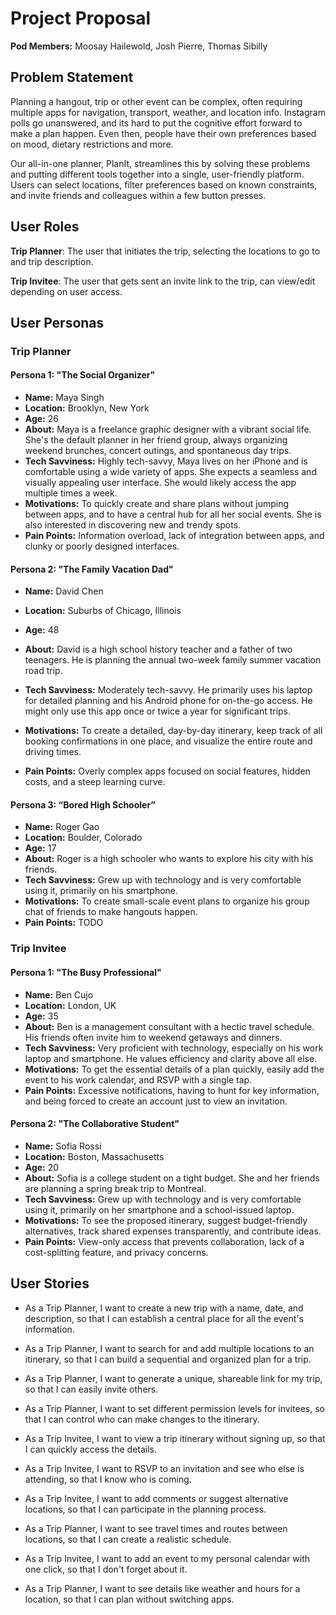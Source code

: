 # Project Proposal

**Pod Members:** Moosay Hailewold, Josh Pierre, Thomas Sibilly

## Problem Statement

Planning a hangout, trip or other event can be complex, often requiring multiple apps for navigation, transport, weather, and location info. Instagram polls go unanswered, and its hard to put the cognitive effort forward to make a plan happen. Even then, people have their own preferences based on mood, dietary restrictions and more.

Our all-in-one planner, PlanIt, streamlines this by solving these problems and putting different tools together into a single, user-friendly platform. Users can select locations, filter preferences based on known constraints, and invite friends and colleagues within a few button presses.

## User Roles

**Trip Planner**: The user that initiates the trip, selecting the locations to go to and trip description.

**Trip Invitee**: The user that gets sent an invite link to the trip, can view/edit depending on user access.

## User Personas

### Trip Planner

#### Persona 1: "The Social Organizer"

- **Name:** Maya Singh
- **Location:** Brooklyn, New York
- **Age:** 26
- **About:** Maya is a freelance graphic designer with a vibrant social life. She's the default planner in her friend group, always organizing weekend brunches, concert outings, and spontaneous day trips.
- **Tech Savviness:** Highly tech-savvy, Maya lives on her iPhone and is comfortable using a wide variety of apps. She expects a seamless and visually appealing user interface. She would likely access the app multiple times a week.
- **Motivations:** To quickly create and share plans without jumping between apps, and to have a central hub for all her social events. She is also interested in discovering new and trendy spots.
- **Pain Points:** Information overload, lack of integration between apps, and clunky or poorly designed interfaces.

#### Persona 2: "The Family Vacation Dad"

- **Name:** David Chen
- **Location:** Suburbs of Chicago, Illinois
- **Age:** 48
- **About:** David is a high school history teacher and a father of two teenagers. He is planning the annual two-week family summer vacation road trip.

- **Tech Savviness:** Moderately tech-savvy. He primarily uses his laptop for detailed planning and his Android phone for on-the-go access. He might only use this app once or twice a year for significant trips.
- **Motivations:** To create a detailed, day-by-day itinerary, keep track of all booking confirmations in one place, and visualize the entire route and driving times.
- **Pain Points:** Overly complex apps focused on social features, hidden costs, and a steep learning curve.

#### Persona 3: “Bored High Schooler”

- **Name:** Roger Gao
- **Location:** Boulder, Colorado
- **Age:** 17
- **About:** Roger is a high schooler who wants to explore his city with his friends.
- **Tech Savviness:** Grew up with technology and is very comfortable using it, primarily on his smartphone.
- **Motivations:** To create small-scale event plans to organize his group chat of friends to make hangouts happen.
- **Pain Points:** TODO

### Trip Invitee

#### Persona 1: "The Busy Professional"

- **Name:** Ben Cujo
- **Location:** London, UK
- **Age:** 35
- **About:** Ben is a management consultant with a hectic travel schedule. His friends often invite him to weekend getaways and dinners.
- **Tech Savviness:** Very proficient with technology, especially on his work laptop and smartphone. He values efficiency and clarity above all else.
- **Motivations:** To get the essential details of a plan quickly, easily add the event to his work calendar, and RSVP with a single tap.
- **Pain Points:** Excessive notifications, having to hunt for key information, and being forced to create an account just to view an invitation.

#### Persona 2: "The Collaborative Student"

- **Name:** Sofia Rossi
- **Location:** Boston, Massachusetts
- **Age:** 20
- **About:** Sofia is a college student on a tight budget. She and her friends are planning a spring break trip to Montreal.
- **Tech Savviness:** Grew up with technology and is very comfortable using it, primarily on her smartphone and a school-issued laptop.
- **Motivations:** To see the proposed itinerary, suggest budget-friendly alternatives, track shared expenses transparently, and contribute ideas.
- **Pain Points:** View-only access that prevents collaboration, lack of a cost-splitting feature, and privacy concerns.

## User Stories

- As a Trip Planner, I want to create a new trip with a name, date, and description, so that I can establish a central place for all the event's information.

- As a Trip Planner, I want to search for and add multiple locations to an itinerary, so that I can build a sequential and organized plan for a trip.

- As a Trip Planner, I want to generate a unique, shareable link for my trip, so that I can easily invite others.

- As a Trip Planner, I want to set different permission levels for invitees, so that I can control who can make changes to the itinerary.

- As a Trip Invitee, I want to view a trip itinerary without signing up, so that I can quickly access the details.

- As a Trip Invitee, I want to RSVP to an invitation and see who else is attending, so that I know who is coming.

- As a Trip Invitee, I want to add comments or suggest alternative locations, so that I can participate in the planning process.

- As a Trip Planner, I want to see travel times and routes between locations, so that I can create a realistic schedule.

- As a Trip Invitee, I want to add an event to my personal calendar with one click, so that I don't forget about it.

- As a Trip Planner, I want to see details like weather and hours for a location, so that I can plan without switching apps.
